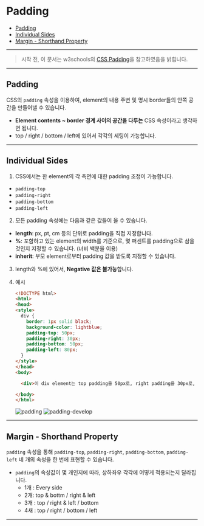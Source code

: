 Padding
=======

<!-- @import "[TOC]" {cmd="toc" depthFrom=1 depthTo=6 orderedList=false} -->
<!-- code_chunk_output -->

- [Padding](#padding)
- [Individual Sides](#individual-sides)
- [Margin - Shorthand Property](#margin-shorthand-property)

<!-- /code_chunk_output -->

---

> 시작 전, 이 문서는 w3schools의 [CSS Padding](https://www.w3schools.com/css/css_padding.asp)을 참고하였음을 밝힙니다.

---

## Padding

CSS의 `padding` 속성을 이용하여, element의 내용 주변 및 명시 border들의 안쪽 공간을 만들어낼 수 있습니다.

- **Element contents ~ border 경계 사이의 공간을 다루는** CSS 속성이라고 생각하면 됩니다.
- top / right / bottom / left에 있어서 각각의 세팅이 가능합니다.

***

## Individual Sides
1. CSS에서는 한 element의 각 측면에 대한 padding 조정이 가능합니다.

- `padding-top`
- `padding-right`
- `padding-bottom`
- `padding-left`

2. 모든 padding 속성에는 다음과 같은 값들이 올 수 있습니다.
- **length**: px, pt, cm 등의 단위로 padding을 직접 지정합니다.
- **%**: 포함하고 있는 element의 width를 기준으로, 몇 퍼센트를 padding으로 삼을 것인지 지정할 수 있습니다. (너비 백분율 이용)
- **inherit**: 부모 element로부터 padding 값을 받도록 지정할 수 있습니다.

3. length와 %에 있어서, **Negative 값은 불가능**합니다.

4. 예시
	```html
	<!DOCTYPE html>
	<html>
	<head>
	<style>
	  div {
	    border: 1px solid black;
	    background-color: lightblue;
	    padding-top: 50px;
	    padding-right: 30px;
	    padding-bottom: 50px;
	    padding-left: 80px;
	  }
	</style>
	</head>
	<body>

	  <div>이 div element는 top padding을 50px로, right padding을 30px로, bottom padding을 50px로, left padding을 80px로 갖습니다.</div>

	</body>
	</html>
	```
	![padding](https://i.imgur.com/ooBhFJp.jpg)
	![padding-develop](https://i.imgur.com/16Y6xBG.jpg)

***

## Margin - Shorthand Property

`padding` 속성을 통해 `padding-top`, `padding-right`, `padding-bottom`, `padding-left` 네 개의 속성을 한 번에 표현할 수 있습니다.
- `padding`의 속성값이 몇 개인지에 따라, 상하좌우 각각에 어떻게 적용되는지 달라집니다.
	- 1개 : Every side
	- 2개: top & bottm / right & left
	- 3개 : top / right & left / bottom
	- 4새 : top / right / bottom / left

***

